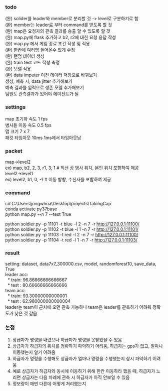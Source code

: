 ### todo  
(완) solider를 leader와 member로 분리할 것 -> level로 구분하기로 함  
(완) member는 leader로 부터 command를 받도록 할 것  
(완) map은 요청자의 관측 결과를 송출 할 수 있도록 할 것  
(완) map.py에 flask 추가하고 b2, r2에 대한 요청 응답 작성  
(완) map.py 에서 게임 종료 조건 작성 및 적용  
(완) 한칸에 여러명 들어올수 있게 수정  
(완) 랜덤 데이터 생성  
(완) train test 코드 작성 측정  
(완) 모델 적용  
(완) data imputer 이전 데이터 저장으로 바꿔보기  
생성, 예측 시, data jitter 추가해보기  
예측 결과를 입력으로 생존 모델 추가해보기  
팀원도 관측결과가 있어야 에이전트가 될   

### settings  
map 초기화 속도 1 fps  
병사들 이동 속도 0.5 fps  
맵 크기 7 x 7  
패킷 타임아웃 10ms  1ms에서 타임아웃남

### packet  
map->level2  
ex) map, b2, 2, 3, r1, 3, 1 # 직선 상 병사 위치, 본인 위치 포함하여 제공  
level2->level1  
ex) level2, b1, 0, -1 # 이동 방향, 수신사를 포함하여 제공  

### command  
cd C:\Users\jongwhoa\Desktop\projects\TakingCap  
conda activate py37base  
python map.py --n 7 --test True  

python soldier.py -p 11101 -t blue -l 2 -n 7 -r http://127.0.0.1:11100/  
python soldier.py -p 11102 -t blue -l 1 -n 7 -r http://127.0.0.1:11101/  
python soldier.py -p 11103 -t red  -l 2 -n 7 -r http://127.0.0.1:11100/  
python soldier.py -p 11104 -t red  -l 1 -n 7 -r http://127.0.0.1:11103/  

### result
setting: dataset, data7x7_300000.csv, model, randomforest10, save_data, True  
leader acc:  
&nbsp;&nbsp;* train: 96.86666666666667  
&nbsp;&nbsp;* test : 80.66666666666666  
team   acc:  
&nbsp;&nbsp;* train: 93.30000000000001  
&nbsp;&nbsp;* test : 62.980000000000004  
leader는 team이 근처에 오면 관측 가능하나 team은 leader를 관측하기 어려워 정확도가 낮은 것 같음  

### 논점
1. 상급자가 명령을 내렸으나 하급자가 명령을 못받았을 수 있음  
2. 상급자가 하급자의 위치를 정확하기 파악하기 어려움, 하급자는 gps가 없고, 얼마나 이동했는지 알기 어려움  
3. 하급자가 명령을 수행해도 상급자가 얼마나 명령을 수행했는지 상시 파악하기 어려움  
4. 예로 상급자가 하급자와 동시에 이동하기 위해 한칸 이동하라 했을 때, 
   하급자가 느리면 상급자는 다음 차례에 관측 시 하급자가 아직 안보일 수 있음  
5. 정보량이 매번 다른데 어떻게 처리했는지  
